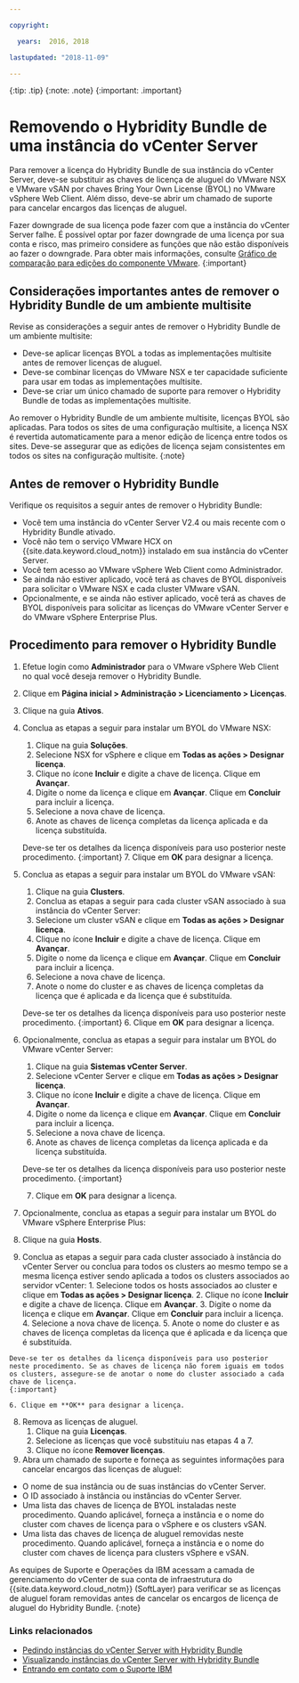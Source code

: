 ```yaml
---

copyright:

  years:  2016, 2018

lastupdated: "2018-11-09"

---
```


{:tip: .tip}
{:note: .note}
{:important: .important}

# Removendo o Hybridity Bundle de uma instância do vCenter Server

Para remover a licença do Hybridity Bundle de sua instância do vCenter Server, deve-se substituir as chaves de licença de aluguel do VMware NSX e VMware vSAN por chaves Bring Your Own License (BYOL) no VMware vSphere Web Client. Além disso, deve-se abrir um chamado de suporte para cancelar encargos das licenças de aluguel.

Fazer downgrade de sua licença pode fazer com que a instância do vCenter Server falhe. É possível optar por fazer downgrade de uma licença por sua conta e risco, mas primeiro considere as funções que não estão disponíveis ao fazer o downgrade. Para obter mais informações, consulte [Gráfico de comparação para edições do componente VMware](../archiref/solution/appendix.html).
{:important}

## Considerações importantes antes de remover o Hybridity Bundle de um ambiente multisite

Revise as considerações a seguir antes de remover o Hybridity Bundle de um ambiente multisite:

* Deve-se aplicar licenças BYOL a todas as implementações multisite antes de remover licenças de aluguel.
* Deve-se combinar licenças do VMware NSX e ter capacidade suficiente para usar em todas as implementações multisite.
* Deve-se criar um único chamado de suporte para remover o Hybridity Bundle de todas as implementações multisite.

Ao remover o Hybridity Bundle de um ambiente multisite, licenças BYOL são aplicadas. Para todos os sites de uma configuração multisite, a licença NSX é revertida automaticamente para a menor edição de licença entre todos os sites. Deve-se assegurar que as edições de licença sejam consistentes em todos os sites na configuração multisite.
{:note}

## Antes de remover o Hybridity Bundle

Verifique os requisitos a seguir antes de remover o Hybridity Bundle:

* Você tem uma instância do vCenter Server V2.4 ou mais recente com o Hybridity Bundle ativado.
* Você não tem o serviço VMware HCX on {{site.data.keyword.cloud_notm}} instalado em sua instância do vCenter Server.
* Você tem acesso ao VMware vSphere Web Client como Administrador.
* Se ainda não estiver aplicado, você terá as chaves de BYOL disponíveis para solicitar o VMware NSX e cada cluster VMware vSAN.
* Opcionalmente, e se ainda não estiver aplicado, você terá as chaves de BYOL disponíveis para solicitar as licenças do VMware vCenter Server e do VMware vSphere Enterprise Plus.

## Procedimento para remover o Hybridity Bundle

1. Efetue login como **Administrador** para o VMware vSphere Web Client no qual você deseja remover o Hybridity Bundle.
2. Clique em **Página inicial > Administração > Licenciamento > Licenças**.
3. Clique na guia **Ativos**.
4. Conclua as etapas a seguir para instalar um BYOL do VMware NSX:
   1. Clique na guia **Soluções**.
   2. Selecione NSX for vSphere e clique em **Todas as ações > Designar licença**.
   3. Clique no ícone **Incluir** e digite a chave de licença. Clique em **Avançar**.
   4. Digite o nome da licença e clique em **Avançar**. Clique em **Concluir** para incluir a licença.
   5. Selecione a nova chave de licença.
   6. Anote as chaves de licença completas da licença aplicada e da licença substituída.

   Deve-se ter os detalhes da licença disponíveis para uso posterior neste procedimento.
   {:important}
   7. Clique em **OK** para designar a licença.
5. Conclua as etapas a seguir para instalar um BYOL do VMware vSAN:
   1. Clique na guia **Clusters**.
   2. Conclua as etapas a seguir para cada cluster vSAN associado à sua instância do vCenter Server:
    1. Selecione um cluster vSAN e clique em **Todas as ações > Designar licença**.
    2. Clique no ícone **Incluir** e digite a chave de licença. Clique em **Avançar**.
    3. Digite o nome da licença e clique em **Avançar**. Clique em **Concluir** para incluir a licença.
    4. Selecione a nova chave de licença.
    5. Anote o nome do cluster e as chaves de licença completas da licença que é aplicada e da licença que é substituída.

    Deve-se ter os detalhes da licença disponíveis para uso posterior neste procedimento.
    {:important}
    6. Clique em **OK** para designar a licença.
6. Opcionalmente, conclua as etapas a seguir para instalar um BYOL do VMware vCenter Server:
   1. Clique na guia **Sistemas vCenter Server**.
   2. Selecione vCenter Server e clique em **Todas as ações > Designar licença**.
   3. Clique no ícone **Incluir** e digite a chave de licença. Clique em **Avançar**.
   4. Digite o nome da licença e clique em **Avançar**. Clique em **Concluir** para incluir a licença.
   5. Selecione a nova chave de licença.
   6. Anote as chaves de licença completas da licença aplicada e da licença substituída.

   Deve-se ter os detalhes da licença disponíveis para uso posterior neste procedimento.
   {:important}

   7. Clique em **OK** para designar a licença.
7. Opcionalmente, conclua as etapas a seguir para instalar um BYOL do VMware vSphere Enterprise Plus:
  1. Clique na guia **Hosts**.
  2. Conclua as etapas a seguir para cada cluster associado à instância do vCenter Server ou conclua para todos os clusters ao mesmo tempo se a mesma licença estiver sendo aplicada a todos os clusters associados ao servidor vCenter:
    1. Selecione todos os hosts associados ao cluster e clique em **Todas as ações > Designar licença**.
    2. Clique no ícone **Incluir** e digite a chave de licença. Clique em **Avançar**.
    3. Digite o nome da licença e clique em **Avançar**. Clique em **Concluir** para incluir a licença.
    4. Selecione a nova chave de licença.
    5. Anote o nome do cluster e as chaves de licença completas da licença que é aplicada e da licença que é substituída.

    Deve-se ter os detalhes da licença disponíveis para uso posterior neste procedimento. Se as chaves de licença não forem iguais em todos os clusters, assegure-se de anotar o nome do cluster associado a cada chave de licença.
    {:important}

    6. Clique em **OK** para designar a licença.
8. Remova as licenças de aluguel.
   1. Clique na guia **Licenças**.
   2. Selecione as licenças que você substituiu nas etapas 4 a 7.
   3. Clique no ícone **Remover licenças**.
9. Abra um chamado de suporte e forneça as seguintes informações para cancelar encargos das licenças de aluguel:
  * O nome de sua instância ou de suas instâncias do vCenter Server.
  * O ID associado à instância ou instâncias do vCenter Server.
  * Uma lista das chaves de licença de BYOL instaladas neste procedimento. Quando aplicável, forneça a instância e o nome do cluster com chaves de licença para o vSphere e os clusters vSAN.
  * Uma lista das chaves de licença de aluguel removidas neste procedimento. Quando aplicável, forneça a instância e o nome do cluster com chaves de licença para clusters vSphere e vSAN.

  As equipes de Suporte e Operações da IBM acessam a camada de gerenciamento do vCenter de sua conta de infraestrutura do {{site.data.keyword.cloud_notm}} (SoftLayer) para verificar se as licenças de aluguel foram removidas antes de cancelar os encargos de licença de aluguel do Hybridity Bundle.
  {:note}

### Links relacionados

* [Pedindo instâncias do vCenter Server with Hybridity Bundle](vc_hybrid_orderinginstance.html)
* [Visualizando instâncias do vCenter Server with Hybridity Bundle](vc_hybrid_viewinginstances.html)
* [Entrando em contato com o Suporte IBM](../vmonic/trbl_support.html)
